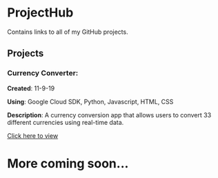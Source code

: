 # ProjectHub
Contains links to all of my GitHub projects.

## Projects
### Currency Converter:
__Created__: 11-9-19

__Using__: Google Cloud SDK, Python, Javascript, HTML, CSS

__Description__: A currency conversion app that allows users to convert 33 different currencies using real-time data.

[Click here to view](https://bit.ly/2NB8IF1)

# More coming soon...
